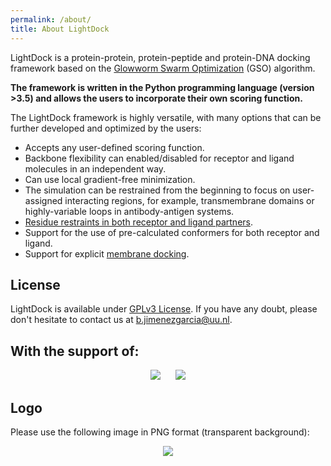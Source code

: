 ```yaml
---
permalink: /about/
title: About LightDock
---
```


LightDock is a protein-protein, protein-peptide and protein-DNA docking framework based on the [Glowworm Swarm Optimization](https://link.springer.com/article/10.1007/s11721-008-0021-5) (GSO) algorithm.

**The framework is written in the Python programming language (version >3.5) and allows the users to incorporate their own scoring function.**

The LightDock framework is highly versatile, with many options that can be further developed and optimized by the users:

* Accepts any user-defined scoring function.
* Backbone flexibility can enabled/disabled for receptor and ligand molecules in an independent way.
* Can use local gradient-free minimization.
* The simulation can be restrained from the beginning to focus on user-assigned interacting regions, for example, transmembrane domains or highly-variable loops in antibody-antigen systems.
* [Residue restraints in both receptor and ligand partners](https://doi.org/10.1093/bioinformatics/btz642).
* Support for the use of pre-calculated conformers for both receptor and ligand.
* Support for explicit [membrane docking](https://www.nature.com/articles/s41467-020-20076-5).


## License
LightDock is available under [GPLv3 License](https://github.com/lightdock/lightdock/blob/master/LICENSE). If you have any doubt, please don't hesitate to contact us at <b.jimenezgarcia@uu.nl>.

## With the support of:

<p align="center">
    <a href="https://bioexcel.eu/" target="_blank"><img src="../assets/images/bioexcel_logo.png"></a>
    <a href="https://www.eosc-hub.eu/" target="_blank"><img src="../assets/images/eosc_hub_logo.png" style="padding-left:20px"></a>
</p>


## Logo
Please use the following image in PNG format (transparent background):

<p align="center">
    <img src="../assets/images/lightdock_logo.png">
</p>

